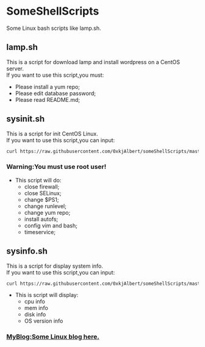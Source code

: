 # SomeShellScripts
Some Linux bash scripts like lamp.sh.

## lamp.sh
This is a script for download lamp and install wordpress on a CentOS server.  
If you want to use this script,you must:
* Please install a yum repo;
* Please edit database password;
* Please read README.md;

## sysinit.sh
This is a script for init CentOS Linux.  
If you want to use this script,you can input:
```bash
curl https://raw.githubusercontent.com/0xkjAlbert/someShellScripts/master/sysinit.sh |bash
```
### Warning:You must use root user!
+ This script will do:
  *  close firewall;
  *  close SELinux;
  *  change $PS1;
  *  change runlevel;
  *  change yum repo;
  *  install autofs;
  *  config vim and bash;
  *  timeservice;


## sysinfo.sh
This is a script for display system info.  
If you want to use this script,you can input:  
```bash
curl https://raw.githubusercontent.com/0xkjAlbert/someShellScripts/master/sysinfo.sh >sysinfo.sh;bash sysinfo.sh  
```
* This is script will display:
  * cpu info
  * mem info
  * disk info
  * OS version info

### [MyBlog:Some Linux blog here.](http://111.231.85.97)
